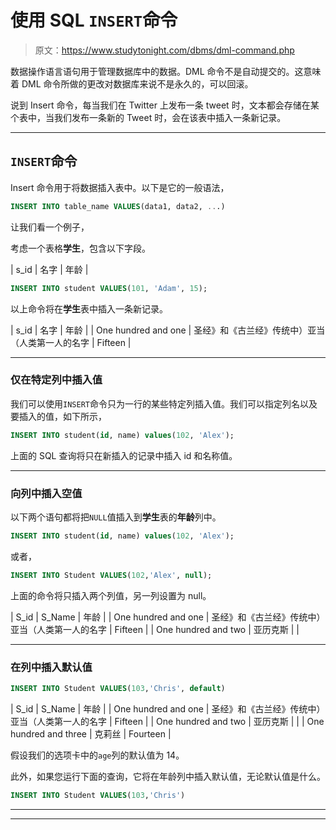 # 使用 SQL `INSERT`命令

> 原文：<https://www.studytonight.com/dbms/dml-command.php>

数据操作语言语句用于管理数据库中的数据。DML 命令不是自动提交的。这意味着 DML 命令所做的更改对数据库来说不是永久的，可以回滚。

说到 Insert 命令，每当我们在 Twitter 上发布一条 tweet 时，文本都会存储在某个表中，当我们发布一条新的 Tweet 时，会在该表中插入一条新记录。

* * *

## `INSERT`命令

Insert 命令用于将数据插入表中。以下是它的一般语法，

```sql
INSERT INTO table_name VALUES(data1, data2, ...)
```

让我们看一个例子，

考虑一个表格**学生**，包含以下字段。

| s_id | 名字 | 年龄 |

```sql
INSERT INTO student VALUES(101, 'Adam', 15);
```

以上命令将在**学生**表中插入一条新记录。

| s_id | 名字 | 年龄 |
| One hundred and one | 圣经》和《古兰经》传统中）亚当（人类第一人的名字 | Fifteen |

* * *

### 仅在特定列中插入值

我们可以使用`INSERT`命令只为一行的某些特定列插入值。我们可以指定列名以及要插入的值，如下所示，

```sql
INSERT INTO student(id, name) values(102, 'Alex');
```

上面的 SQL 查询将只在新插入的记录中插入 id 和名称值。

* * *

### 向列中插入空值

以下两个语句都将把`NULL`值插入到**学生**表的**年龄**列中。

```sql
INSERT INTO student(id, name) values(102, 'Alex');
```

或者，

```sql
INSERT INTO Student VALUES(102,'Alex', null);
```

上面的命令将只插入两个列值，另一列设置为 null。

| S_id | S_Name | 年龄 |
| One hundred and one | 圣经》和《古兰经》传统中）亚当（人类第一人的名字 | Fifteen |
| One hundred and two | 亚历克斯 |  |

* * *

### 在列中插入默认值

```sql
INSERT INTO Student VALUES(103,'Chris', default)
```

| S_id | S_Name | 年龄 |
| One hundred and one | 圣经》和《古兰经》传统中）亚当（人类第一人的名字 | Fifteen |
| One hundred and two | 亚历克斯 |  |
| One hundred and three | 克莉丝 | Fourteen |

假设我们的选项卡中的`age`列的默认值为 14。

此外，如果您运行下面的查询，它将在年龄列中插入默认值，无论默认值是什么。

```sql
INSERT INTO Student VALUES(103,'Chris')
```

* * *

* * *